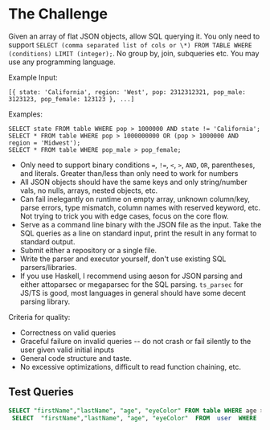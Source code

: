 # The Challenge

Given an array of flat JSON objects, allow SQL querying it. You only need to support `SELECT (comma separated list of cols or \*) FROM TABLE WHERE (conditions) LIMIT (integer);`. No group by, join, subqueries etc. You may use any programming language.

Example Input:

```
[{ state: 'California', region: 'West', pop: 2312312321, pop_male: 3123123, pop_female: 123123 }, ...]
```

Examples:

```
SELECT state FROM table WHERE pop > 1000000 AND state != 'California';
SELECT * FROM table WHERE pop > 1000000000 OR (pop > 1000000 AND region = 'Midwest');
SELECT * FROM table WHERE pop_male > pop_female;
```

- Only need to support binary conditions `=`, `!=`, `<`, `>`, `AND`, `OR`, parentheses, and literals. Greater than/less than only need to work for numbers
- All JSON objects should have the same keys and only string/number vals, no nulls, arrays, nested objects, etc.
- Can fail inelegantly on runtime on empty array, unknown column/key, parse errors, type mismatch, column names with reserved keyword, etc. Not trying to trick you with edge cases, focus on the core flow.
- Serve as a command line binary with the JSON file as the input. Take the SQL queries as a line on standard input, print the result in any format to standard output.
- Submit either a repository or a single file.
- Write the parser and executor yourself, don't use existing SQL parsers/libraries.
- If you use Haskell, I recommend using aeson for JSON parsing and either attoparsec or megaparsec for the SQL parsing. `ts_parsec` for JS/TS is good, most languages in general should have some decent parsing library.

Criteria for quality:

- Correctness on valid queries
- Graceful failure on invalid queries -- do not crash or fail silently to the user given valid initial inputs
- General code structure and taste.
- No excessive optimizations, difficult to read function chaining, etc.

## Test Queries

```sql
SELECT "firstName","lastName", "age", "eyeColor" FROM table WHERE age > 30 OR ("eyeColor" = "blue" AND gender = "male")
 SELECT  "firstName","lastName", "age", "eyeColor"  FROM  user  WHERE  ("eyeColor" = "blue" AND gender != "female") OR ("eyeColor" = "blue" AND gender != "male");

```
